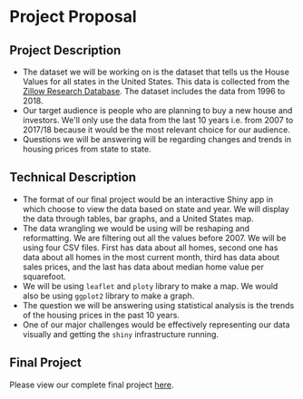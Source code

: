 # Project Proposal

## Project Description

* The dataset we will be working on is the dataset that tells us the House Values for all states in the United States. This data is collected from the [Zillow Research Database](https://www.zillow.com/research/data/). The dataset includes the data from 1996 to 2018.
* Our target audience is people who are planning to buy a new house and investors. We'll only use the data from the last 10 years i.e. from 2007 to 2017/18 because it would be the most relevant choice for our audience.
* Questions we will be answering will be regarding changes and trends in housing prices from state to state.

## Technical Description
* The format of our final project would be an interactive Shiny app in which choose to view the data based on state and year. We will display the data through tables, bar graphs, and a United States map. 
* The data wrangling we would be using will be reshaping and reformatting. We are filtering out all the values before 2007. We will be using four CSV files. First has data about all homes, second one has data about all homes in the most current month, third has data about sales prices, and the last has data about median home value per squarefoot. 
* We will be using `leaflet` and `ploty` library to make a map. We would also be using `ggplot2` library to make a graph. 
* The question we will be answering using statistical analysis is the trends of the housing prices in the past 10 years.
* One of our major challenges would be effectively representing our data visually and getting the `shiny` infrastructure running.

## Final Project 
Please view our complete final project [here](https://liiiding.shinyapps.io/zillow_homes/).
